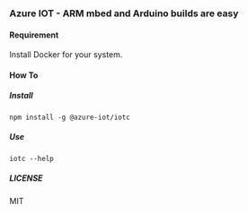 ### Azure IOT - ARM mbed and Arduino builds are easy

#### Requirement

Install Docker for your system.

#### How To

##### Install

```
npm install -g @azure-iot/iotc
```

##### Use

```
iotc --help
```

##### LICENSE

MIT